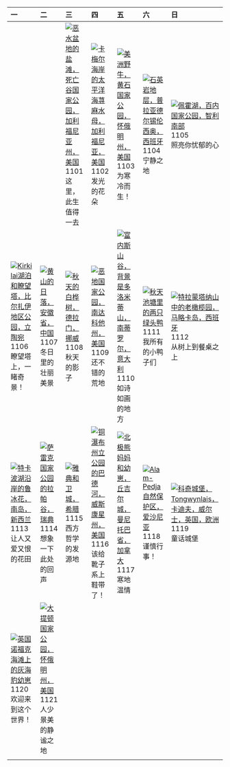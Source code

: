 | 一                                                                                                                                                                                                         | 二                                                                                                                                                                                                | 三                                                                                                                                                                                                          | 四                                                                                                                                                                                             | 五                                                                                                                                                                                                 | 六                                                                                                                                                                                           | 日                                                                                                                                                                                                |
|:----------------------------------------------------------------------------------------------------------------------------------------------------------------------------------------------------------|:-------------------------------------------------------------------------------------------------------------------------------------------------------------------------------------------------|:-----------------------------------------------------------------------------------------------------------------------------------------------------------------------------------------------------------|:----------------------------------------------------------------------------------------------------------------------------------------------------------------------------------------------|:--------------------------------------------------------------------------------------------------------------------------------------------------------------------------------------------------|:--------------------------------------------------------------------------------------------------------------------------------------------------------------------------------------------|:-------------------------------------------------------------------------------------------------------------------------------------------------------------------------------------------------|
|                                                                                                                                                                                                           |                                                                                                                                                                                                  | [![](https://www.bing.com/th?id=OHR.DeathValleySalt_ZH-CN8438207719_320x240.jpg '恶水盆地的盐滩，死亡谷国家公园，加利福尼亚州，美国')](https://www.bing.com/th?id=OHR.DeathValleySalt_ZH-CN8438207719_UHD.jpg)<br>1101<br>这里，此生值得一去 | [![](https://www.bing.com/th?id=OHR.SeaNettles_ZH-CN1735729435_320x240.jpg '卡梅尔海岸的太平洋海荨麻水母，加利福尼亚，美国')](https://www.bing.com/th?id=OHR.SeaNettles_ZH-CN1735729435_UHD.jpg)<br>1102<br>发光的花朵    | [![](https://www.bing.com/th?id=OHR.BisonSnow_ZH-CN2483472629_320x240.jpg '美洲野牛，黄石国家公园，怀俄明州，美国')](https://www.bing.com/th?id=OHR.BisonSnow_ZH-CN2483472629_UHD.jpg)<br>1103<br>为寒冷而生！             | [![](https://www.bing.com/th?id=OHR.SilencioSpain_ZH-CN2955614478_320x240.jpg '石英岩地层，普拉亚德尔锡伦西奥，西班牙')](https://www.bing.com/th?id=OHR.SilencioSpain_ZH-CN2955614478_UHD.jpg)<br>1104<br>宁静之地 | [![](https://www.bing.com/th?id=OHR.LagoPehoe_ZH-CN3367356273_320x240.jpg '佩霍湖，百内国家公园，智利南部')](https://www.bing.com/th?id=OHR.LagoPehoe_ZH-CN3367356273_UHD.jpg)<br>1105<br>照亮你忧郁的心               |
| [![](https://www.bing.com/th?id=OHR.KirkilaiTower_ZH-CN4058404632_320x240.jpg 'Kirkilai湖泊和瞭望塔，比尔扎伊地区公园，立陶宛')](https://www.bing.com/th?id=OHR.KirkilaiTower_ZH-CN4058404632_UHD.jpg)<br>1106<br>瞭望塔上，一睹奇景！ | [![](https://www.bing.com/th?id=OHR.LiDong2023_ZH-CN5089092069_320x240.jpg '黄山的日落，安徽省，中国')](https://www.bing.com/th?id=OHR.LiDong2023_ZH-CN5089092069_UHD.jpg)<br>1107<br>冬日里的壮丽美景               | [![](https://www.bing.com/th?id=OHR.NorwayBirch_ZH-CN5482311438_320x240.jpg '秋天的白桦树，德拉门，挪威')](https://www.bing.com/th?id=OHR.NorwayBirch_ZH-CN5482311438_UHD.jpg)<br>1108<br>秋天的影子                         | [![](https://www.bing.com/th?id=OHR.BadlandsSunrise_ZH-CN5906162228_320x240.jpg '恶地国家公园，南达科他州，美国')](https://www.bing.com/th?id=OHR.BadlandsSunrise_ZH-CN5906162228_UHD.jpg)<br>1109<br>还不错的荒地 | [![](https://www.bing.com/th?id=OHR.ValDiFunes_ZH-CN2080915930_320x240.jpg '富内斯山谷，背景是多洛米蒂山，南蒂罗尔，意大利')](https://www.bing.com/th?id=OHR.ValDiFunes_ZH-CN2080915930_UHD.jpg)<br>1110<br>如诗如画的地方      | [![](https://www.bing.com/th?id=OHR.MallarDucks_ZH-CN7422818269_320x240.jpg '秋天池塘里的两只绿头鸭')](https://www.bing.com/th?id=OHR.MallarDucks_ZH-CN7422818269_UHD.jpg)<br>1111<br>我所有的小鸭子们         | [![](https://www.bing.com/th?id=OHR.OliveOrchard_ZH-CN8198989130_320x240.jpg '特拉蒙塔纳山中的老橄榄园，马略卡岛，西班牙')](https://www.bing.com/th?id=OHR.OliveOrchard_ZH-CN8198989130_UHD.jpg)<br>1112<br>从树上到餐桌之上  |
| [![](https://www.bing.com/th?id=OHR.RussellLupines_ZH-CN8552113285_320x240.jpg '特卡波湖沿岸的鲁冰花，南岛，新西兰')](https://www.bing.com/th?id=OHR.RussellLupines_ZH-CN8552113285_UHD.jpg)<br>1113<br>让人又爱又恨的花田          | [![](https://www.bing.com/th?id=OHR.SarekSweden_ZH-CN9728518595_320x240.jpg '萨雷克国家公园的拉帕谷，瑞典')](https://www.bing.com/th?id=OHR.SarekSweden_ZH-CN9728518595_UHD.jpg)<br>1114<br>想象一下此处的回声          | [![](https://www.bing.com/th?id=OHR.AthensAcropolis_ZH-CN9942357439_320x240.jpg '雅典和卫城，希腊')](https://www.bing.com/th?id=OHR.AthensAcropolis_ZH-CN9942357439_UHD.jpg)<br>1115<br>西方哲学的发源地                   | [![](https://www.bing.com/th?id=OHR.BadRiver_ZH-CN0416550169_320x240.jpg '铜瀑布州立公园的巴德河，威斯康星州，美国')](https://www.bing.com/th?id=OHR.BadRiver_ZH-CN0416550169_UHD.jpg)<br>1116<br>该给靴子系上鞋带了！      | [![](https://www.bing.com/th?id=OHR.MilsePolarBear_ZH-CN0567475122_320x240.jpg '北极熊妈妈和幼崽，丘吉尔城，曼尼托巴省，加拿大')](https://www.bing.com/th?id=OHR.MilsePolarBear_ZH-CN0567475122_UHD.jpg)<br>1117<br>寒地温情 | [![](https://www.bing.com/th?id=OHR.FrozenBog_ZH-CN0712859386_320x240.jpg 'Alam-Pedja自然保护区，爱沙尼亚')](https://www.bing.com/th?id=OHR.FrozenBog_ZH-CN0712859386_UHD.jpg)<br>1118<br>谨慎行事！       | [![](https://www.bing.com/th?id=OHR.CastleCoch_ZH-CN0917284602_320x240.jpg '科奇城堡，Tongwynlais，卡迪夫，威尔士，英国，欧洲')](https://www.bing.com/th?id=OHR.CastleCoch_ZH-CN0917284602_UHD.jpg)<br>1119<br>童话城堡 |
| [![](https://www.bing.com/th?id=OHR.HelloSeal_ZH-CN1064568368_320x240.jpg '英国诺福克海滩上的灰海豹幼崽')](https://www.bing.com/th?id=OHR.HelloSeal_ZH-CN1064568368_UHD.jpg)<br>1120<br>欢迎来到这个世界！                       | [![](https://www.bing.com/th?id=OHR.SnakeRiverTeton_ZH-CN1213535303_320x240.jpg '大提顿国家公园，怀俄明州，美国')](https://www.bing.com/th?id=OHR.SnakeRiverTeton_ZH-CN1213535303_UHD.jpg)<br>1121<br>人少景美的静谧之地 |                                                                                                                                                                                                            |                                                                                                                                                                                               |                                                                                                                                                                                                   |                                                                                                                                                                                             |                                                                                                                                                                                                  |
|                                                                                                                                                                                                           |                                                                                                                                                                                                  |                                                                                                                                                                                                            |                                                                                                                                                                                               |                                                                                                                                                                                                   |                                                                                                                                                                                             |                                                                                                                                                                                                  |